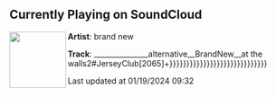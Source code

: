 ## Currently Playing on SoundCloud

[<img align="left" width="100" src="https://i1.sndcdn.com/artworks-sGuKlAy4FfLZ4zD0-mj9AXg-t500x500.jpg">](https://soundcloud.com/newmusic-d-dd-d-d-d-dd/at-the-walls)

**Artist**: brand new 

**Track**: _______________alternative__BrandNew__at the walls2#JerseyClub[2065]+}}}}}}}}}}}}}}}}}}}}}}}}}}}}}

Last updated at 01/19/2024 09:32
